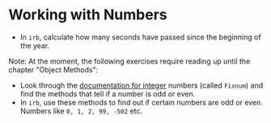 # Working with Numbers

* In `irb`, calculate how many seconds have passed since the beginning of the
  year.


Note: At the moment, the following exercises require reading up until the
chapter "Object Methods":

* Look through the <a href="http://ruby-doc.org/core-2.1.5/Fixnum.html">documentation for integer</a>
  numbers (called `Fixnum`) and find the methods that tell if a number is odd
  or even.
* In `irb`, use these methods to find out if certain numbers are odd or even.
  Numbers like `0, 1, 2, 99, -502` etc.
